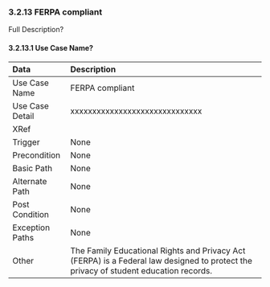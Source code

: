 ### 3.2.13 FERPA compliant

Full Description?

#### 3.2.13.1 Use Case Name?

| Data          | Description |
|:--------------| :--------------|
|Use Case Name  | FERPA compliant|
|Use Case Detail| xxxxxxxxxxxxxxxxxxxxxxxxxxxxxx |
|XRef           | |
|Trigger        | None|
|Precondition   | None|
|Basic Path	    | None|
|Alternate Path | None|
|Post Condition	| None|
|Exception Paths| None|
|Other		      | The Family Educational Rights and Privacy Act (FERPA) is a Federal law designed to protect the privacy of student education records.
